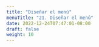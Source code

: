 ```yaml
---
title: "Diseñar el menú"
menuTitle: "21. Diseñar el menú"
date: 2022-12-24T07:47:01-08:00
draft: false
weight: 10
---
```

